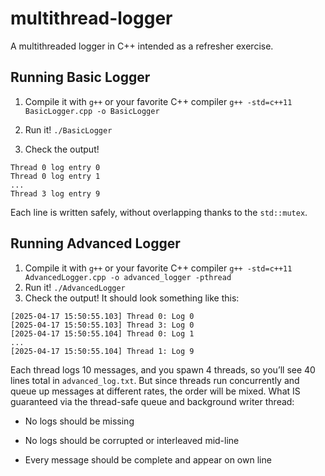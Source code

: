 
  

# multithread-logger
A multithreaded logger in C++ intended as a refresher exercise.

## Running Basic Logger
1. Compile it with `g++` or your favorite C++ compiler
`g++ -std=c++11 BasicLogger.cpp -o BasicLogger`

2. Run it!
`./BasicLogger`

3. Check the output!
```
Thread 0 log entry 0
Thread 0 log entry 1
...
Thread 3 log entry 9
```
Each line is written safely, without overlapping thanks to the `std::mutex`.

## Running Advanced Logger
1. Compile it with `g++` or your favorite C++ compiler
`g++ -std=c++11 AdvancedLogger.cpp -o advanced_logger -pthread`
2. Run it!
`./AdvancedLogger`
3. Check the output! It should look something like this:
```
[2025-04-17 15:50:55.103] Thread 0: Log 0
[2025-04-17 15:50:55.103] Thread 3: Log 0
[2025-04-17 15:50:55.104] Thread 0: Log 1
...
[2025-04-17 15:50:55.104] Thread 1: Log 9
```
Each thread logs 10 messages, and you spawn 4 threads, so you’ll see 40 lines total in `advanced_log.txt`. But since threads run concurrently and queue up messages at different rates, the order will be mixed. What IS guaranteed via the thread-safe queue and background writer thread:

* No logs should be missing

* No logs should be corrupted or interleaved mid-line

* Every message should be complete and appear on own line
